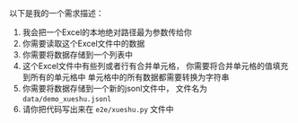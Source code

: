 以下是我的一个需求描述：
1. 我会把一个Excel的本地绝对路径最为参数传给你
2. 你需要读取这个Excel文件中的数据
3. 你需要将数据存储到一个列表中
4. 这个Excel文件中有些列或者行有合并单元格，
   你需要将合并单元格的值填充到所有的单元格中
   单元格中的所有数据都需要转换为字符串
5. 你需要将数据存储到一个新的jsonl文件中，
   文件名为 `data/demo_xueshu.jsonl`
6. 请你把代码写出来在 `e2e/xueshu.py` 文件中